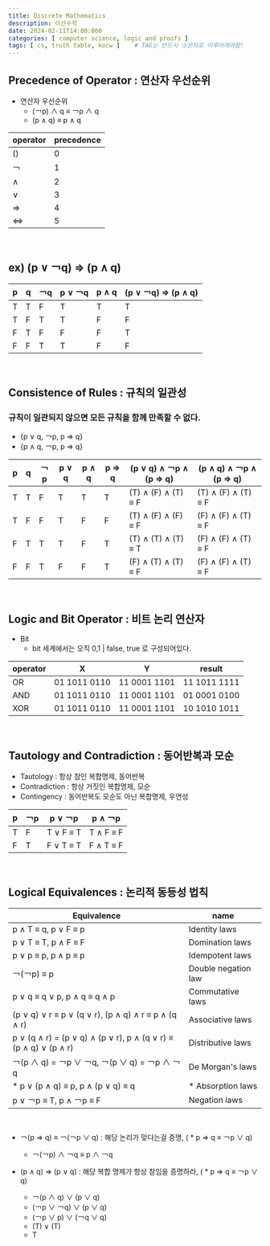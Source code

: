 ```yaml
---
title: Discrete Mathematics
description: 이산수학
date: 2024-02-11T14:00:000
categories: [ computer science, logic and proofs ]
tags: [ cs, truth table, kocw ]    # TAG는 반드시 소문자로 이루어져야함!
---
```



<h2> Precedence of Operator : 연산자 우선순위 </h2>

- 연산자 우선순위
  - (￢p) ∧ q ≡ ￢p ∧ q
  - (p ∧ q) ≡ p ∧ q

| operator | precedence |
|----------|------------|
| ()       | 0          |
| ￢        | 1          |
| ∧        | 2          |
| ∨        | 3          |
| ⇒        | 4          |
| ⇔        | 5          |

<br>


<h2> ex) (p ∨ ￢q) ⇒ (p ∧ q) </h2>

| p | q | ￢q | p ∨ ￢q | p ∧ q | (p ∨ ￢q) ⇒ (p ∧ q) |
|---|---|----|--------|-------|--------------------|
| T | T | F  | T      | T     | T                  |
| T | F | T  | T      | F     | F                  |
| F | T | F  | F      | F     | T                  |
| F | F | T  | T      | F     | F                  |

<br>

<h2> Consistence of Rules : 규칙의 일관성 </h2>
<h3> 규칙이 일관되지 않으면 모든 규칙을 함께 만족할 수 없다. </h3>

- {p ∨ q, ￢p, p ⇒ q}
- {p ∧ q, ￢p, p ⇒ q}

| p | q | ￢p | p ∨ q | p ∧ q | p ⇒ q | (p ∨ q) ∧ ￢p ∧ (p ⇒ q) | (p ∧ q) ∧ ￢p ∧ (p ⇒ q) |
|---|---|----|-------|-------|-------|------------------------|------------------------|
| T | T | F  | T     | T     | T     | (T) ∧ (F) ∧ (T) ≡ F    | (T) ∧ (F) ∧ (T) ≡ F    |
| T | F | F  | T     | F     | F     | (T) ∧ (F) ∧ (F) ≡ F    | (F) ∧ (F) ∧ (T) ≡ F    |
| F | T | T  | T     | F     | T     | (T) ∧ (T) ∧ (T) ≡ T    | (F) ∧ (F) ∧ (T) ≡ F    |
| F | F | T  | F     | F     | T     | (F) ∧ (T) ∧ (T) ≡ F    | (F) ∧ (F) ∧ (T) ≡ F    |

<br>

<h2> Logic and Bit Operator : 비트 논리 연산자</h2>

- Bit
  - bit 세계에서는 오직 0,1 | false, true 로 구성되어있다.

| operator | X            | Y            | result       |
|----------|--------------|--------------|--------------|
| OR       | 01 1011 0110 | 11 0001 1101 | 11 1011 1111 |
| AND      | 01 1011 0110 | 11 0001 1101 | 01 0001 0100 |
| XOR      | 01 1011 0110 | 11 0001 1101 | 10 1010 1011 |

<br>

<h2> Tautology and Contradiction : 동어반복과 모순 </h2>

- Tautology : 항상 참인 복합명제, 동어반복
- Contradiction : 항상 거짓인 복합명제, 모순
- Contingency : 동어반복도 모순도 아닌 복합명제, 우연성

| p | ￢p | p ∨ ￢p    | p ∧ ￢p    |
|---|----|-----------|-----------|
| T | F  | T ∨ F ≡ T | T ∧ F ≡ F |
| F | T  | F ∨ T ≡ T | F ∧ T ≡ F |

<br>

<h2> Logical Equivalences : 논리적 동등성 법칙 </h2>

| Equivalence                                                      | name                |
|------------------------------------------------------------------|---------------------|
| p ∧ T ≡ q, p ∨ F ≡ p                                             | Identity laws       |
| p ∨ T ≡ T, p ∧ F ≡ F                                             | Domination laws     |
| p ∨ p ≡ p, p ∧ p ≡ p                                             | Idempotent laws     |
| ￢(￢p) ≡ p                                                        | Double negation law |
| p ∨ q ≡ q ∨ p, p ∧ q ≡ q ∧ p                                     | Commutative laws    |
| (p ∨ q) ∨ r ≡ p ∨ (q ∨ r), (p ∧ q) ∧ r ≡ p ∧ (q ∧ r)             | Associative laws    |
| p ∨ (q ∧ r) = (p ∨ q) ∧ (p ∨ r), p ∧ (q ∨ r) ≡ (p ∧ q) ∨ (p ∧ r) | Distributive laws   |
| ￢(p ∧ q) = ￢p ∨ ￢q, ￢(p ∨ q) = ￢p ∧ ￢q                           | De Morgan's laws    |
| * p ∨ (p ∧ q) ≡ p, p ∧ (p ∨ q) ≡ q                               | * Absorption laws   |
| p ∨ ￢p ≡ T, p ∧ ￢p ≡ F                                           | Negation laws       |

<br>

- ￢(p ⇒ q) ≡ ￢(￢p ∨ q) : 해당 논리가 맞다는걸 증명, ( * p ⇒ q ≡ ￢p ∨ q)
  - ￢(￢p) ∧ ￢q ≡ p ∧ ￢q

- (p ∧ q) ⇒ (p ∨ q) : 해당 복합 명제가 항상 참임을 증명하라, ( * p ⇒ q ≡ ￢p ∨ q)
  - ￢(p ∧ q) ∨ (p ∨ q)
  - (￢p ∨ ￢q) ∨ (p ∨ q)
  - (￢p ∨ p) ∨ (￢q ∨ q)
  - (T) ∨ (T)
  - T
